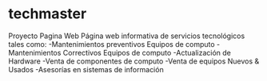 # techmaster
Proyecto Pagina Web
Página web informativa de servicios tecnológicos tales como: 
-Mantenimientos preventivos Equipos de computo
-Mantenimientos Correctivos Equipos de computo
-Actualización de Hardware 
-Venta de componentes de computo 
-Venta de equipos Nuevos & Usados
-Asesorías en sistemas de información

